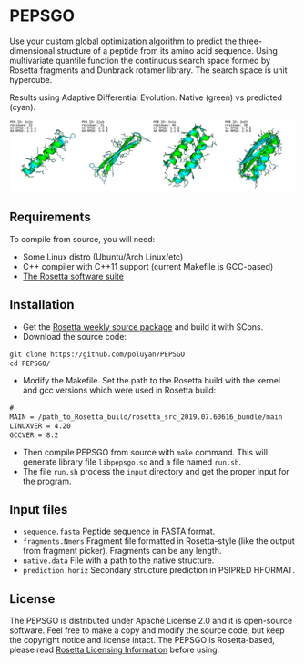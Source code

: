 # PEPSGO

Use your custom global optimization algorithm to predict the three-dimensional structure of a peptide from its amino acid sequence. Using multivariate quantile function the continuous search space formed by Rosetta fragments and Dunbrack rotamer library. The search space is unit hypercube. 

Results using Adaptive Differential Evolution. Native (green) vs predicted (cyan).

![Alt text](./pics.png)

## Requirements

To compile from source, you will need:
 * Some Linux distro (Ubuntu/Arch Linux/etc)
 * C++ compiler with C++11 support (current Makefile is GCC-based)
 * [The Rosetta software suite](https://www.rosettacommons.org/software)

## Installation

 * Get the [Rosetta weekly source package](https://www.rosettacommons.org/software) and build it with SCons.
 * Download the source code:
```
git clone https://github.com/poluyan/PEPSGO
cd PEPSGO/
```
 * Modify the Makefile. Set the path to the Rosetta build with the kernel and gcc versions which were used in Rosetta build:
```
# 
MAIN = /path_to_Rosetta_build/rosetta_src_2019.07.60616_bundle/main
LINUXVER = 4.20
GCCVER = 8.2
```
 * Then compile PEPSGO from source with `make` command. This will generate library file `libpepsgo.so` and a file named `run.sh`.
 * The file `run.sh` process the `input` directory and get the proper input for the program.

## Input files

 * `sequence.fasta` Peptide sequence in FASTA format.
 * `fragments.Nmers` Fragment file formatted in Rosetta-style (like the output from fragment picker). Fragments can be any length.
 * `native.data` File with a path to the native structure.
 * `prediction.horiz` Secondary structure prediction in PSIPRED HFORMAT.

## License

The PEPSGO is distributed under Apache License 2.0 and it is open-source software. Feel free to make a copy and modify the source code, but keep the copyright notice and license intact. The PEPSGO is Rosetta-based, please read [Rosetta Licensing Information](https://www.rosettacommons.org/software) before using.
